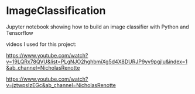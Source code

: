 # ImageClassification
Jupyter notebook showing how to build an image classifier with Python and Tensorflow

videos I used for this project:

https://www.youtube.com/watch?v=19LQRx78QVU&list=PLgNJO2hghbmiXg5d4X8DURJP9yv9pgjIu&index=1&ab_channel=NicholasRenotte

https://www.youtube.com/watch?v=jztwpsIzEGc&ab_channel=NicholasRenotte
